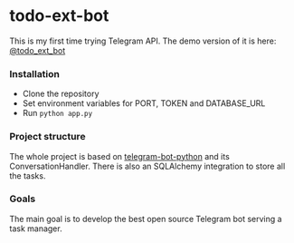 # todo-ext-bot
This is my first time trying Telegram API. The demo version of it is here: [@todo_ext_bot](https://telegram.me/todo_ext_bot)

### Installation
* Clone the repository
* Set environment variables for PORT, TOKEN and DATABASE_URL
* Run `python app.py`

### Project structure
The whole project is based on [telegram-bot-python](https://github.com/python-telegram-bot/python-telegram-bot) and its ConversationHandler. There is also an SQLAlchemy integration to store all the tasks.  

### Goals
The main goal is to develop the best open source Telegram bot serving a task manager.
